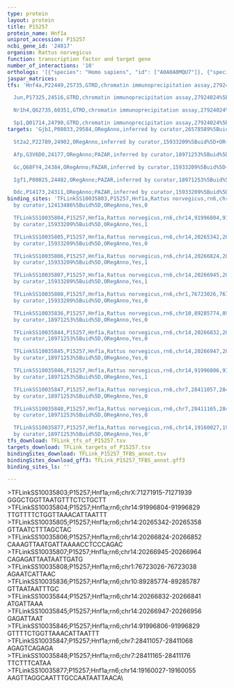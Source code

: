 ```yaml
---
type: protein
layout: protein
title: P15257
protein_name: Hnf1a
uniprot_accession: P15257
ncbi_gene_id: '24817'
organism: Rattus norvegicus
function: transcription factor and target gene
number_of_interactions: '10'
orthologs: '[{"species": "Homo sapiens", "id": ["A0A0A0MQU7"]}, {"species": "Danio rerio", "id": ["Q4L1M9"]}, {"species": "Mus musculus", "id": ["<a href=\"/protein/p22361\">P22361</a>"]}]'
jaspar_matrices: 
tfs: 'Hnf4a,P22449,25735,GTRD,chromatin immunoprecipitation assay,27924024%5Buid%5D,No

  Jun,P17325,24516,GTRD,chromatin immunoprecipitation assay,27924024%5Buid%5D,No

  Nr1h4,Q62735,60351,GTRD,chromatin immunoprecipitation assay,27924024%5Buid%5D,No

  Sp1,Q01714,24790,GTRD,chromatin immunoprecipitation assay,27924024%5Buid%5D,No'
targets: 'Gjb1,P08033,29584,ORegAnno,inferred by curator,26578589%5Buid%5D+OR+12413486%5Buid%5D,Yes

  St2a2,P22789,24902,ORegAnno,inferred by curator,15933209%5Buid%5D+OR+26578589%5Buid%5D,Yes

  Afp,G3V6D0,24177,ORegAnno;PAZAR,inferred by curator,18971253%5Buid%5D+OR+26578589%5Buid%5D,No

  Gc,Q68FY4,24384,ORegAnno;PAZAR,inferred by curator,15933209%5Buid%5D+OR+18971253%5Buid%5D+OR+26578589%5Buid%5D,No

  Igf1,P08025,24482,ORegAnno;PAZAR,inferred by curator,18971253%5Buid%5D+OR+26578589%5Buid%5D,No

  Ddc,P14173,24311,ORegAnno;PAZAR,inferred by curator,15933209%5Buid%5D+OR+18971253%5Buid%5D+OR+26578589%5Buid%5D,No'
binding_sites: 'TFLinkSS10035803,P15257,Hnf1a,Rattus norvegicus,rn6,chrX,71271915,71271939,+,rn6&position=chrX:71271915-71271939,inferred
  by curator,12413486%5Buid%5D,ORegAnno,Yes,0

  TFLinkSS10035804,P15257,Hnf1a,Rattus norvegicus,rn6,chr14,91996804,91996829,-,rn6&position=chr14:91996804-91996829,inferred
  by curator,15933209%5Buid%5D,ORegAnno,Yes,1

  TFLinkSS10035805,P15257,Hnf1a,Rattus norvegicus,rn6,chr14,20265342,20265358,+,rn6&position=chr14:20265342-20265358,inferred
  by curator,15933209%5Buid%5D,ORegAnno,Yes,0

  TFLinkSS10035806,P15257,Hnf1a,Rattus norvegicus,rn6,chr14,20266824,20266852,+,rn6&position=chr14:20266824-20266852,inferred
  by curator,15933209%5Buid%5D,ORegAnno,Yes,1

  TFLinkSS10035807,P15257,Hnf1a,Rattus norvegicus,rn6,chr14,20266945,20266964,+,rn6&position=chr14:20266945-20266964,inferred
  by curator,15933209%5Buid%5D,ORegAnno,Yes,1

  TFLinkSS10035808,P15257,Hnf1a,Rattus norvegicus,rn6,chr1,76723026,76723038,-,rn6&position=chr1:76723026-76723038,inferred
  by curator,15933209%5Buid%5D,ORegAnno,Yes,0

  TFLinkSS10035836,P15257,Hnf1a,Rattus norvegicus,rn6,chr10,89285774,89285787,+,rn6&position=chr10:89285774-89285787,inferred
  by curator,18971253%5Buid%5D,ORegAnno,Yes,0

  TFLinkSS10035844,P15257,Hnf1a,Rattus norvegicus,rn6,chr14,20266832,20266841,+,rn6&position=chr14:20266832-20266841,inferred
  by curator,18971253%5Buid%5D,ORegAnno,Yes,0

  TFLinkSS10035845,P15257,Hnf1a,Rattus norvegicus,rn6,chr14,20266947,20266956,+,rn6&position=chr14:20266947-20266956,inferred
  by curator,18971253%5Buid%5D,ORegAnno,Yes,0

  TFLinkSS10035846,P15257,Hnf1a,Rattus norvegicus,rn6,chr14,91996806,91996829,-,rn6&position=chr14:91996806-91996829,inferred
  by curator,18971253%5Buid%5D,ORegAnno,Yes,1

  TFLinkSS10035847,P15257,Hnf1a,Rattus norvegicus,rn6,chr7,28411057,28411068,+,rn6&position=chr7:28411057-28411068,inferred
  by curator,18971253%5Buid%5D,ORegAnno,Yes,0

  TFLinkSS10035848,P15257,Hnf1a,Rattus norvegicus,rn6,chr7,28411165,28411176,+,rn6&position=chr7:28411165-28411176,inferred
  by curator,18971253%5Buid%5D,ORegAnno,Yes,0

  TFLinkSS10035877,P15257,Hnf1a,Rattus norvegicus,rn6,chr14,19160027,19160055,-,rn6&position=chr14:19160027-19160055,inferred
  by curator,18971253%5Buid%5D,ORegAnno,Yes,0'
tfs_download: TFLink_tfs_of_P15257.tsv
targets_download: TFLink_targets_of_P15257.tsv
bindingSites_download: TFLink_P15257_TFBS_annot.tsv
bindingSites_download_gff3: TFLink_P15257_TFBS_annot.gff3
binding_sites_ls: ''

---
```

\>TFLinkSS10035803;P15257;Hnf1a;rn6;chrX:71271915-71271939\GGGCTGGTTAATGTTTCTCTGCTT\\>TFLinkSS10035804;P15257;Hnf1a;rn6;chr14:91996804-91996829\TTGTTTTCTGGTTAAACATTAATTT\\>TFLinkSS10035805;P15257;Hnf1a;rn6;chr14:20265342-20265358\GTTAATCTTTAGCTAC\\>TFLinkSS10035806;P15257;Hnf1a;rn6;chr14:20266824-20266852\CAAAGTTAATGATTAAAACCTCCCAGAC\\>TFLinkSS10035807;P15257;Hnf1a;rn6;chr14:20266945-20266964\CAGAGATTAATAATTGATG\\>TFLinkSS10035808;P15257;Hnf1a;rn6;chr1:76723026-76723038\AGAATCATTAAC\\>TFLinkSS10035836;P15257;Hnf1a;rn6;chr10:89285774-89285787\GTTAATAATTTGC\\>TFLinkSS10035844;P15257;Hnf1a;rn6;chr14:20266832-20266841\ATGATTAAA\\>TFLinkSS10035845;P15257;Hnf1a;rn6;chr14:20266947-20266956\GAGATTAAT\\>TFLinkSS10035846;P15257;Hnf1a;rn6;chr14:91996806-91996829\GTTTTCTGGTTAAACATTAATTT\\>TFLinkSS10035847;P15257;Hnf1a;rn6;chr7:28411057-28411068\AGAGTCAGAGA\\>TFLinkSS10035848;P15257;Hnf1a;rn6;chr7:28411165-28411176\TTCTTTCATAA\\>TFLinkSS10035877;P15257;Hnf1a;rn6;chr14:19160027-19160055\AAGTTAGGCAATTTGCCAATAATTAACA\